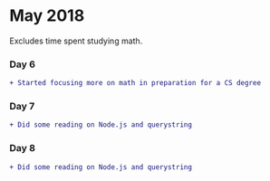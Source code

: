 # May 2018
Excludes time spent studying math.

### Day 6
```diff
+ Started focusing more on math in preparation for a CS degree
```

### Day 7
```diff
+ Did some reading on Node.js and querystring
```

### Day 8
```diff
+ Did some reading on Node.js and querystring
```